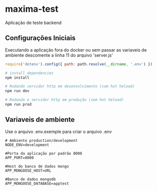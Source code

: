 # maxima-test
Aplicação de teste backend

## Configurações Iniciais
Executando a aplicação fora do docker ou sem passar as variaveis de ambiente 
descomente a linha 11 do arquivo 'server.js'
``` js
require('dotenv').config({ path: path.resolve(__dirname, '.env') })
```
``` bash
# install dependencies
npm install

# Rodando servidor http em desenvolvimento (com hot heload)
npm run dev

# Rodando o servidor http em produção (sem hot heload)
npm run prod
```
## Variaveis de ambiente
Use o arquivo .env.exemple para criar o arquivo .env
```
# Ambiente production/development
NODE_ENV=development

#Porta da aplicação por padrão 8000
APP_PORT=8000

#Host do banco de dados mongo
APP_MONGOOSE_HOST=URL

#Banco de dados mongodb
APP_MONGOOSE_DATABASE=apptest 
```




